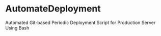# AutomateDeployment
Automated Git-based Periodic Deployment Script for Production Server Using Bash
